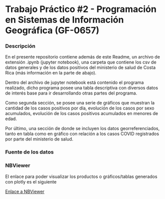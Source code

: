 # Trabajo Práctico #2 - Programación en Sistemas de Información Geográfica (GF-0657)

### Descripción

En el presente repositorio contiene además de este Readme, un archivo de extensión .ipynb (jupyter notebook), una carpeta que contiene los csv de datos generales y de los datos positivos del ministerio de salud de Costa Rica (más información en la parte de abajo).

Dentro del archivo de jupyter notebook está contenido el programa realizado, dicho programa posee una tabla descriptiva con diversos datos de interés base para ir desarrollando otras partes del programa. 

Como segunda sección, se posee una serie de gráficos que muestran la cantidad de los casos positivos por día, evolución de los casos por sexo acumulados, evolución de los casos positivos acumulados en menores de edad.

Por último, una sección de donde se incluyen los datos georreferenciados, tanto en tabla como en gráfico con relación a los casos COVID registrados por parte del ministerio de salud.

### Fuente de los datos

### NBViewer

El enlace para poder visualizar los productos o gráficos/tablas generados con plotly es el siguiente

[Enlace a NBViewer](https://nbviewer.org/github/David-young99/Tarea02_PrograSIG2022/blob/main/Tarea2.ipynb)
